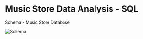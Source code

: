 # Music Store Data Analysis - SQL
Schema - Music Store Database

![Schema](https://github.com/user-attachments/assets/7e50ed65-2682-43b2-b3df-748ed1b597fc)
